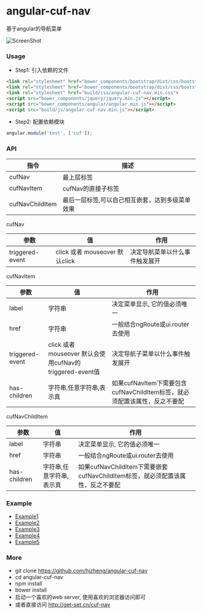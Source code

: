 # angular-cuf-nav
基于angular的导航菜单

![ScreenShot](https://github.com/hjzheng/angular-cuf-nav/raw/master/img/angular-cuf-nav.png)

### Usage

- Step1: 引入依赖的文件
```html
<link rel="stylesheet" href="bower_components/bootstrap/dist/css/bootstrap.min.css">
<link rel="stylesheet" href="bower_components/bootstrap/dist/css/bootstrap-theme.min.css">
<link rel="stylesheet" href="build/css/angular-cuf-nav.min.css">
<script src="bower_components/jquery/jquery.min.js"></script>
<script src="bower_components/angular/angular.min.js"></script>
<script src="build/js/angular-cuf-nav.min.js"></script>
```
 
- Step2: 配置依赖模块
```javascript
angular.module('test', ['cuf']);
```
 
### API
  
| 指令    |    描述   | 
| -----  | --------- |  
| cufNav | 最上层标签 |
| cufNavItem | cufNav的直接子标签 |
| cufNavChildItem | 最后一层标签,可以自己相互嵌套，达到多级菜单效果 |

cufNav

|参数	| 值 |	作用 |
| --- | --- | ----| 
|triggered-event|	click 或者 mouseover 默认click |	决定导航菜单以什么事件触发展开|

cufNavItem

|  参数	 | 值 	|作用 |
| -----  | --------- | ----| 
| label	| 字符串	| 决定菜单显示, 它的值必须唯一|
|href	|字符串	|一般结合ngRoute或ui.router去使用|
|triggered-event|	click 或者 mouseover 默认会使用cufNav的triggered-event值	|决定导航子菜单以什么事件触发展开|
|has-children	|字符串,任意字符串,表示真|	如果cufNavItem下需要包含cufNavChildItem标签，就必须配置该属性，反之不要配|

cufNavChildItem

|参数|	值|	作用|
| -----  | --------- | ----| 
|label	|字符串	|决定菜单显示, 它的值必须唯一|
| href	|字符串	|一般结合ngRoute或ui.router去使用|
|has-children	|字符串,任意字符串,表示真|	如果cufNavChildItem下需要嵌套cufNavChildItem标签，就必须配置该属性，反之不要配|

### Example
- [Example1](http://get-set.cn/cuf-nav/#/example1)
- [Example2](http://get-set.cn/cuf-nav/#/example2)
- [Example3](http://get-set.cn/cuf-nav/#/example3)
- [Example4](http://get-set.cn/cuf-nav/#/example4)
- [Example5](http://get-set.cn/cuf-nav/#/example5)

### More
 - git clone https://github.com/hjzheng/angular-cuf-nav
 - cd angular-cuf-nav
 - npm install
 - bower install
 - 启动一个喜欢的web server, 使用喜欢的浏览器访问即可
 - 或者直接访问 http://get-set.cn/cuf-nav
